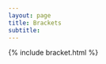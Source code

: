 ```yaml
---
layout: page
title: Brackets
subtitle: 
---
```

{% include bracket.html %}
<!---
---
layout: gallery
title: Brackets
images:
  - path: /assets/img/bracket_1.png
    alt: Bracket 1
  - path: /assets/img/bracket_2.png
    alt: Bracket 2
  - path: /assets/img/bracket_3.png
    alt: Bracket 3
  - path: /assets/img/bracket_4.png
    alt: Bracket 4
  - path: /assets/img/bracket_5.png
    alt: Bracket 5
  - path: /assets/img/bracket_6.png
    alt: Bracket 6
---
--->
